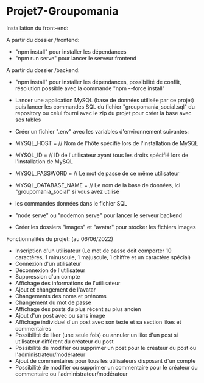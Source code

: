 # Projet7-Groupomania

Installation du front-end:

A partir du dossier /frontend:
- "npm install" pour installer les dépendances
- "npm run serve" pour lancer le serveur frontend

A partir du dossier /backend:
- "npm install" pour installer les dépendances, possibilité de conflit, résolution possible avec la commande "npm --force install"
- Lancer une application MySQL (base de données utilisée par ce projet) puis lancer les commandes SQL du fichier "groupomania_social.sql"
  du repository ou celui fourni avec le zip du projet pour créer la base avec ses tables
- Créer un fichier ".env" avec les variables d'environnement suivantes:
 
 - MYSQL_HOST = // Nom de l'hôte spécifié lors de l'installation de MySQL
 - MYSQL_ID = // ID de l'utilisateur ayant tous les droits spécifié lors de l'installation de MySQL
 - MYSQL_PASSWORD = // Le mot de passe de ce même utilisateur
 - MYSQL_DATABASE_NAME = // Le nom de la base de données, ici "groupomania_social" si vous avez utilisé 
 - les commandes données dans le fichier SQL
  
- "node serve" ou "nodemon serve" pour lancer le serveur backend
- Créer les dossiers "images" et "avatar" pour stocker les fichiers images

Fonctionnalités du projet: (au 06/06/2022)
- Inscription d'un utilisateur (Le mot de passe doit comporter 10 caractères, 1 minuscule, 1 majuscule, 1 chiffre et un caractère spécial)
- Connexion d'un utilisateur
- Déconnexion de l'utilisateur
- Suppression d'un compte
- Affichage des informations de l'utilisateur
- Ajout et changement de l'avatar
- Changements des noms et prénoms
- Changement du mot de passe
- Affichage des posts du plus récent au plus ancien
- Ajout d'un post avec ou sans image
- Affichage individuel d'un post avec son texte et sa section likes et commentaires
- Possibilité de liker (une seule fois) ou annuler un like d'un post si utilisateur différent du créateur du post
- Possibilité de modifier ou supprimer un post pour le créateur du post ou l'administrateur/modérateur
- Ajout de commentaires pour tous les utilisateurs disposant d'un compte
- Possibilité de modifier ou supprimer un commentaire pour le créateur du commentaire ou l'administrateur/modérateur
